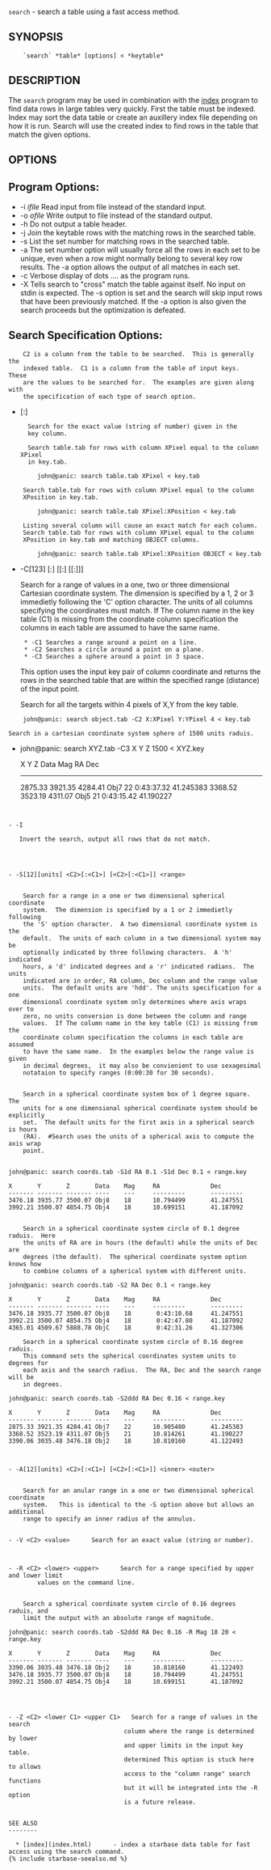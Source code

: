 

`search` - search a table using a fast access method.


SYNOPSIS
--------

```
    `search` *table* [options] < *keytable*
```

DESCRIPTION
-----------

The `search` program may be used in combination with the [index](index.html) program to find
data rows in large tables very quickly.  First the table must be indexed.
Index may sort the data table or create an auxillery index file depending on
how it is run.  Search will use the created index to find rows in the table
that match the given options.

OPTIONS
-------

Program Options:
----------------

- -i *ifile*   Read input from file instead of the standard input.
- -o *ofile*   Write output to file instead of the standard output.
- -h           Do not output a table header.
- -j           Join the keytable rows with the matching rows in the searched
                table.
- -s           List the set number for matching rows in the searched table.
- -a           The set number option will usually force all the rows in each
                set to be unique, even when a row might normally belong to several
                key row results.  The -a option allows the output of all matches
                in each set.
- -c           Verbose display of dots .... as the program runs.
- -X           Tells search to "cross" match the table against itself.  No 
                input on stdin is expected.  The -s option is set and the 
                search will skip input rows that have been previously matched.
                If the -a option is also given the search proceeds but the
                optimization is defeated.


Search Specification Options:
-----------------------------

        C2 is a column from the table to be searched.  This is generally the
        indexed table.  C1 is a column from the table of input keys.  These
        are the values to be searched for.  The examples are given along with
        the specification of each type of search option.


- <C2>[:<C1>]


        Search for the exact value (string of number) given in the 
        key column.

        Search table.tab for rows with column XPixel equal to the column XPixel
        in key.tab.
```
        john@panic: search table.tab XPixel < key.tab
```
        Search table.tab for rows with column XPixel equal to the column
        XPosition in key.tab.
```
        john@panic: search table.tab XPixel:XPosition < key.tab
```
        Listing several column will cause an exact match for each column.
        Search table.tab for rows with column XPixel equal to the column
        XPosition in key.tab and matching OBJECT columns.
```
        john@panic: search table.tab XPixel:XPosition OBJECT < key.tab
```


- -C[123] <C2>[:<C1>] [<C2>[:<C1>] [<C2>[:<C1>]]]


    Search for a range of values in a one, two or three dimensional Cartesian
    coordinate system.  The dimension is specified by a 1, 2 or 3 immedietly
    following the 'C' option character.  The units of all columns specifying
    the coordinates must match.  If The column name in the key table (C1) is
    missing from the coordinate column specification the columns in each table
    are assumed to have the same name.

       * -C1 Searches a range around a point on a line.
       * -C2 Searches a circle around a point on a plane.
       * -C3 Searches a sphere around a point in 3 space.

    This option uses the input key pair of column coordinate and returns the
    rows in the searched table that are within the specified range (distance)
    of the input point.

    Search for all the targets within 4 pixels of X,Y from the key table.

```
    john@panic: search object.tab -C2 X:XPixel Y:YPixel 4 < key.tab
```

    Search in a cartesian coordinate system sphere of 1500 units raduis.
- 
    john@panic: search XYZ.tab -C3 X Y Z 1500 < XYZ.key

    X       Y       Z       Data    Mag     RA              Dec
    ------- ------- ------- ----    ---     ---------       ---------
    2875.33 3921.35 4284.41 Obj7    22       0:43:37.32     41.245383
    3368.52 3523.19 4311.07 Obj5    21       0:43:15.42     41.190227
```


- -I
 
   Invert the search, output all rows that do not match.




- -S[12][units] <C2>[:<C1>] [<C2>[:<C1>]] <range>


    Search for a range in a one or two dimensional spherical coordinate
    system.  The dimension is specified by a 1 or 2 immedietly following
    the 'S' option character.  A two dimensional coordinate system is the
    default.  The units of each column in a two dimensional system may be
    optionally indicated by three following characters.  A 'h' indicated
    hours, a 'd' indicated degrees and a 'r' indicated radians.  The units
    indicated are in order, RA column, Dec column and the range value
    units.  The default units are 'hdd'. The units specification for a one
    dimensional coordinate system only determines where axis wraps over to
    zero, no units conversion is done between the column and range
    values.  If The column name in the key table (C1) is missing from the
    coordinate column specification the columns in each table are assumed
    to have the same name.  In the examples below the range value is given 
    in decimal degrees,  it may also be convienient to use sexagesimal
    notataion to specify ranges (0:00:30 for 30 seconds).
        

    Search in a spherical coordinate system box of 1 degree square.  The
    units for a one dimensional spherical coordinate system should be explicitly
    set.  The default units for the first axis in a spherical search is hours
    (RA).  #Search uses the units of a spherical axis to compute the axis wrap
    point.
 
```
    john@panic: search coords.tab -S1d RA 0.1 -S1d Dec 0.1 < range.key

    X       Y       Z       Data    Mag     RA              Dec
    ------- ------- ------- ----    ---     ---------       ---------
    3476.18 3935.77 3500.07 Obj8    18      10.794499       41.247551
    3992.21 3500.07 4854.75 Obj4    18      10.699151       41.187092
```
 
    Search in a spherical coordinate system circle of 0.1 degree raduis.  Here
    the units of RA are in hours (the default) while the units of Dec are
    degrees (the default).  The spherical coordinate system option knows how
    to combine columns of a spherical system with different units.

```
    john@panic: search coords.tab -S2 RA Dec 0.1 < range.key

    X       Y       Z       Data    Mag     RA              Dec
    ------- ------- ------- ----    ---     ---------       ---------
    3476.18 3935.77 3500.07 Obj8    18       0:43:10.68     41.247551
    3992.21 3500.07 4854.75 Obj4    18       0:42:47.80     41.187092
    4365.01 4509.67 5888.78 ObjC    18       0:42:31.26     41.327306
```
    Search in a spherical coordinate system circle of 0.16 degree raduis.
    This command sets the spherical coordinates system units to degrees for
    each axis and the search radius.  The RA, Dec and the search range will be
    in degrees.

```
    john@panic: search coords.tab -S2ddd RA Dec 0.16 < range.key

    X       Y       Z       Data    Mag     RA              Dec
    ------- ------- ------- ----    ---     ---------       ---------
    2875.33 3921.35 4284.41 Obj7    22      10.905480       41.245383
    3368.52 3523.19 4311.07 Obj5    21      10.814261       41.190227
    3390.06 3035.48 3476.18 Obj2    18      10.810160       41.122493
```


- -A[12][units] <C2>[:<C1>] [<C2>[:<C1>]] <inner> <outer>


    Search for an anular range in a one or two dimensional spherical coordinate
    system.   This is identical to the -S option above but allows an additional 
    range to specify an inner radius of the annulus.


- -V <C2> <value>      Search for an exact value (string or number).



- -R <C2> <lower> <upper>      Search for a range specified by upper and lower limit
        values on the command line.


    Search a spherical coordinate system circle of 0.16 degrees raduis, and
    limit the output with an absolute range of magnitude.

```
    john@panic: search coords.tab -S2ddd RA Dec 0.16 -R Mag 18 20 < range.key

    X       Y       Z       Data    Mag     RA              Dec
    ------- ------- ------- ----    ---     ---------       ---------
    3390.06 3035.48 3476.18 Obj2    18      10.810160       41.122493
    3476.18 3935.77 3500.07 Obj8    18      10.794499       41.247551
    3992.21 3500.07 4854.75 Obj4    18      10.699151       41.187092
```



- -Z <C2> <lower C1> <upper C1>   Search for a range of values in the search
                                column where the range is determined by lower
                                and upper limits in the input key table.
                                determined This option is stuck here to allows
                                access to the "column range" search functions
                                but it will be integrated into the -R option
                                is a future release.


SEE ALSO
--------

  * [index](index.html)      - index a starbase data table for fast access using the search command.
{% include starbase-seealso.md %}
